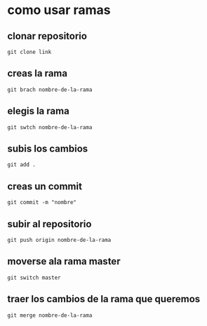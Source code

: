 # como usar ramas
## clonar repositorio
    git clone link
## creas la rama
    git brach nombre-de-la-rama
## elegis la rama
    git swtch nombre-de-la-rama
## subis los cambios
    git add .
## creas un commit
    git commit -m "nombre"
## subir al repositorio
    git push origin nombre-de-la-rama
## moverse ala rama master
    git switch master
## traer los cambios de la rama que queremos
    git merge nombre-de-la-rama